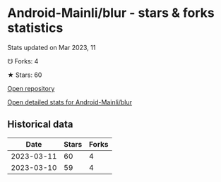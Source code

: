 # Android-Mainli/blur - stars & forks statistics

Stats updated on Mar 2023, 11

☋ Forks: 4

★ Stars: 60

[Open repository](https://github.com/Android-Mainli/blur)

[Open detailed stats for Android-Mainli/blur](https://reviewgithub.com/rep/Android-Mainli/blur)

## Historical data
| Date | Stars | Forks |
|------|-------|-------|
| 2023-03-11 | 60 | 4 | 
| 2023-03-10 | 59 | 4 | 

